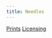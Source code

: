 ```yaml
---
title: Needles
---
```

[Prints](https://pixels.com/featured/needles-brady-lane.html)
[Licensing](https://licensing.pixels.com/featured/needles-brady-lane.html)
